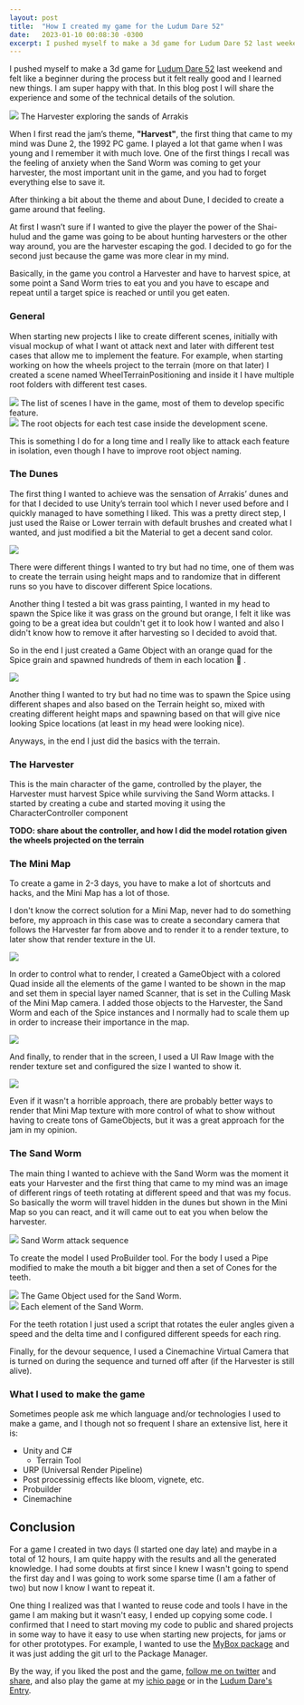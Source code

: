 ```yaml
---
layout: post
title:  "How I created my game for the Ludum Dare 52"
date:   2023-01-10 00:08:30 -0300
excerpt: I pushed myself to make a 3d game for Ludum Dare 52 last weekend and felt like a beginner during the process but it felt really good and I learned new things. I am super happy with that. In this blog post I will share the experience and some of the technical details of the solution. 
---
```


I pushed myself to make a 3d game for [Ludum Dare 52](https://ldjam.com/events/ludum-dare/52/$319699) last weekend and felt like a beginner during the process but it felt really good and I learned new things. I am super happy with that. In this blog post I will share the experience and some of the technical details of the solution. 

<div class="post-image">
    <img src="/assets/ldjam52-travel_01.gif" />
    <span>The Harvester exploring the sands of Arrakis</span>
</div>

When I first read the jam’s theme, **"Harvest"**, the first thing that came to my mind was Dune 2, the 1992 PC game. I played a lot that game when I was young and I remember it with much love. One of the first things I recall was the feeling of anxiety when the Sand Worm was coming to get your harvester, the most important unit in the game, and you had to forget everything else to save it. 

After thinking a bit about the theme and about Dune, I decided to create a game around that feeling. 

At first I wasn’t sure if I wanted to give the player the power of the Shai-hulud and the game was going to be about hunting harvesters or the other way around, you are the harvester escaping the god. I decided to go for the second just because the game was more clear in my mind.

Basically, in the game you control a Harvester and have to harvest spice, at some point a Sand Worm tries to eat you and you have to escape and repeat until a target spice is reached or until you get eaten.

### General

When starting new projects I like to create different scenes, initially with visual mockup of what I want ot attack next and later with different test cases that allow me to implement the feature. For example, when starting working on how the wheels project to the terrain (more on that later) I created a scene named WheelTerrainPositioning and inside it I have multiple root folders with different test cases.

<div class="post-image">
    <a href="/assets/ldjam52-mockup-scenes.png"><img src="/assets/ldjam52-mockup-scenes.png" /></a>
     <span>The list of scenes I have in the game, most of them to develop specific feature.</span>
</div>

<div class="post-image">
    <a href="/assets/ldjam52-mockup-scenes-02.png"><img src="/assets/ldjam52-mockup-scenes-02.png" /></a>
     <span>The root objects for each test case inside the development scene.</span>
</div>

This is something I do for a long time and I really like to attack each feature in isolation, even though I have to improve root object naming.

### The Dunes

The first thing I wanted to achieve was the sensation of Arrakis’ dunes and for that I decided to use Unity’s terrain tool which I never used before and I quickly managed to have something I liked. This was a pretty direct step, I just used the Raise or Lower terrain with default brushes and created what I wanted, and just modified a bit the Material to get a decent sand color.

<div class="post-image">
    <a href="/assets/ldjam52-terrain-01.png"><img src="/assets/ldjam52-terrain-01.png" /></a>
</div>

There were different things I wanted to try but had no time, one of them was to create the terrain using height maps and to randomize that in different runs so you have to discover different Spice locations. 

Another thing I tested a bit was grass painting, I wanted in my head to spawn the Spice like it was grass on the ground but orange, I felt it like was going to be a great idea but couldn't get it to look how I wanted and also I didn't know how to remove it after harvesting so I decided to avoid that. 

So in the end I just created a Game Object with an orange quad for the Spice grain and spawned hundreds of them in each location :grimacing: .

<div class="post-image">
    <a href="/assets/ldjam52-terrain-02.png"><img src="/assets/ldjam52-terrain-02.png" /></a>
</div>

Another thing I wanted to try but had no time was to spawn the Spice using different shapes and also based on the Terrain height so, mixed with creating different height maps and spawning based on that will give nice looking Spice locations (at least in my head were looking nice).

Anyways, in the end I just did the basics with the terrain.

### The Harvester

This is the main character of the game, controlled by the player, the Harvester must harvest Spice while surviving the Sand Worm attacks. I started by creating a cube and started moving it using the CharacterController component  

__TODO: share about the controller, and how I did the model rotation given the wheels projected on the terrain__

### The Mini Map

To create a game in 2-3 days, you have to make a lot of shortcuts and hacks, and the Mini Map has a lot of those.

I don't know the correct solution for a Mini Map, never had to do something before, my approach in this case was to create a secondary camera that follows the Harvester far from above and to render it to a render texture, to later show that render texture in the UI.

<div class="post-image">
    <a href="/assets/ldjam52-minimap-camera.png"><img src="/assets/ldjam52-minimap-camera.png" /></a>
</div>

In order to control what to render, I created a GameObject with a colored Quad inside all the elements of the game I wanted to be shown in the map and set them in special layer named Scanner, that is set in the  Culling Mask of the Mini Map camera. I added those objects to the Harvester, the Sand Worm and each of the Spice instances and I normally had to scale them up in order to increase their importance in the map. 

<div class="post-image">
    <a href="/assets/ldjam52-minimap-icons.png"><img src="/assets/ldjam52-minimap-icons.png" /></a>
</div>

And finally, to render that in the screen, I used a UI Raw Image with the render texture set and configured the size I wanted to show it.

<div class="post-image">
    <a href="/assets/ldjam52-minimap-ui.png"><img src="/assets/ldjam52-minimap-ui.png" /></a>
</div>

Even if it wasn't a horrible approach, there are probably better ways to render that Mini Map texture with more control of what to show without having to create tons of GameObjects, but it was a great approach for the jam in my opinion.

### The Sand Worm

The main thing I wanted to achieve with the Sand Worm was the moment it eats your Harvester and the first thing that came to my mind was an image of different rings of teeth rotating at different speed and that was my focus. So basically the worm will travel hidden in the dunes but shown in the Mini Map so you can react, and it will came out to eat you when below the harvester.

<div class="post-image">
    <img src="/assets/ldjam52-sandworm-attack.gif" />
    <span>Sand Worm attack sequence</span>
</div>

To create the model I used ProBuilder tool. For the body I used a Pipe modified to make the mouth a bit bigger and then a set of Cones for the teeth. 

<div class="post-image">
    <a href="/assets/ldjam52-sandworm-01.png"><img src="/assets/ldjam52-sandworm-01.png" /></a>
    <span>The Game Object used for the Sand Worm.</span>
</div>

<div class="post-image">
    <a href="/assets/ldjam52-sandworm-02.png"><img src="/assets/ldjam52-sandworm-02.png" /></a>
    <span>Each element of the Sand Worm.</span>
</div>

For the teeth rotation I just used a script that rotates the euler angles given a speed and the delta time and I configured different speeds for each ring.

Finally, for the devour sequence, I used a Cinemachine Virtual Camera that is turned on during the sequence and turned off after (if the Harvester is still alive).

### What I used to make the game

Sometimes people ask me which language and/or technologies I used to make a game, and I though not so frequent I share an extensive list, here it is:

* Unity and C#
  - Terrain Tool
* URP (Universal Render Pipeline)
* Post processinig effects like bloom, vignete, etc.
* Probuilder
* Cinemachine

## Conclusion

For a game I created in two days (I started one day late) and maybe in a total of 12 hours, I am quite happy with the results and all the generated knowledge. I had some doubts at first since I knew I wasn't going to spend the first day and I was going to work some sparse time (I am a father of two) but now I know I want to repeat it. 

One thing I realized was that I wanted to reuse code and tools I have in the game I am making but it wasn't easy, I ended up copying some code. I confirmed that I need to start moving my code to public and shared projects in some way to have it easy to use when starting new projects, for jams or for other prototypes. For example, I wanted to use the [MyBox package](https://github.com/Deadcows/MyBox.git) and it was just adding the git url to the Package Manager.  

By the way, if you liked the post and the game, [follow me on twitter](https://twitter.com/arielsan) and [share](https://twitter.com/arielsan/status/1612526561181196297
), and also play the game at my [ichio page](https://arielsan.itch.io/spice-must-flow) or in the [Ludum Dare's Entry](https://ldjam.com/events/ludum-dare/52/$319699).

